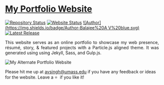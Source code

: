 # <a href="https://balajeeav.netlify.app/" target="_blank">My Portfolio Website</a>

[![Repository Status](https://img.shields.io/badge/Repository%20Status-Maintained-dark%20green.svg)](https://github.com/balajeeav/avbalajee.github.io/)
[![Website Status](https://img.shields.io/badge/Website%20Status-Online-green)](https://balajeeav.netlify.app)
[![Author](https://img.shields.io/badge/Author-Balajee%20A V%20blue.svg)](https://www.linkedin.com/in/balajeevg-techclog/)
[![Latest Release](https://img.shields.io/badge/Latest%20Release-13%20June%202021-yellow.svg)](https://github.com/balajeeav/avbalajee.github.io/commit/master)

 <p align="justify">This website serves as an online portfolio to showcase my web presence, résumé, story, & featured projects with a Particle.js aligned theme. It was generated using using Jekyll, Sass, and Gulp.js.</p>

![My Alternate Portfolio Website](https://github.com/balajeeav/avbalajee.github.io/blob/master/My-Portfolio-Website.JPG)

Please hit me up at avsingh@umass.edu if you have any feedback or ideas for the website. Leave a :star: &nbsp;if you like it!
